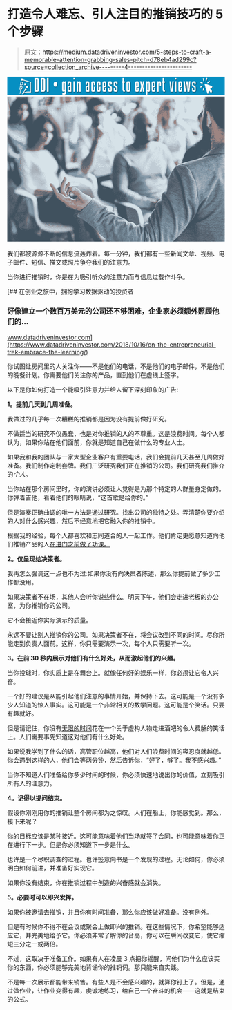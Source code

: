 # 打造令人难忘、引人注目的推销技巧的 5 个步骤

> 原文：<https://medium.datadriveninvestor.com/5-steps-to-craft-a-memorable-attention-grabbing-sales-pitch-d78eb4ad299c?source=collection_archive---------4----------------------->

[![](img/45629bf3f328abffee76ccb250a78764.png)](http://www.track.datadriveninvestor.com/1B9E)![](img/e36976094c537e6d8e5c4f021f606ed4.png)

我们都被源源不断的信息流轰炸着。每一分钟，我们都有一些新闻文章、视频、电子邮件、短信、推文或照片争夺我们的注意力。

当你进行推销时，你是在为吸引听众的注意力而与信息过载作斗争。

[](https://www.datadriveninvestor.com/2018/10/16/on-the-entrepreneurial-trek-embrace-the-learning/) [## 在创业之旅中，拥抱学习数据驱动的投资者

### 好像建立一个数百万美元的公司还不够困难，企业家必须额外照顾他们的…

www.datadriveninvestor.com](https://www.datadriveninvestor.com/2018/10/16/on-the-entrepreneurial-trek-embrace-the-learning/) 

你试图让房间里的人关注你——不是他们的电话，不是他们的电子邮件，不是他们的晚餐计划。你需要他们关注你的产品，直到他们在虚线上签字。

以下是你如何打造一个能吸引注意力并给人留下深刻印象的广告:

**1。提前几天到几周准备。**

我做过的几乎每一次糟糕的推销都是因为没有提前做好研究。

不做适当的研究不仅愚蠢，也是对你推销的人的不尊重。这是浪费时间。每个人都认为，如果你站在他们面前，你就是知道自己在做什么的专业人士。

如果我和我的团队与一家大型企业客户有重要电话，我们会提前几天甚至几周做好准备。我们制作定制套牌。我们广泛研究我们正在推销的公司。我们研究我们推介的*个人*。

当你站在那个房间里时，你的演讲必须让人觉得是为那个特定的人群量身定做的。你弹着吉他，看着他们的眼睛说，“这首歌是给你的。”

但是演奏正确曲调的唯一方法是通过研究。找出公司的独特之处。弄清楚你要介绍的人对什么感兴趣，然后不经意地把它融入你的推销中。

根据我的经验，每个人都喜欢和志同道合的人一起工作。他们肯定更愿意知道向他们推销产品的人[在进门之前做了功课。](https://medium.com/@SamRusani/how-to-sell-a-technical-product-without-drowning-people-in-jargon-c1505d1d3cb)

**2。仅呈现给决策者。**

我再怎么强调这一点也不为过:如果你没有向决策者陈述，那么你提前做了多少工作都没用。

如果决策者不在场，其他人会听你说些什么。明天下午，他们会走进老板的办公室，为你推销你的公司。

它不会接近你实际演示的质量。

永远不要让别人推销你的公司。如果决策者不在，将会议改到不同的时间。尽你所能走到负责人面前。这样，你只需要演示一次，每个人只需要听一次。

**3。在前 30 秒内展示对他们有什么好处，从而激起他们的兴趣。**

当你投球时，你实质上是在舞台上。就像任何好的娱乐一样，你必须让它令人兴奋。

一个好的建议是从能引起他们注意的事情开始，并保持下去。这可能是一个没有多少人知道的惊人事实。这可能是一个非常相关的数学问题。这可能是个笑话。只要有趣就好。

但是请记住，你没有[无限的时间](https://medium.com/@SamRusani/4-time-management-skills-i-use-to-boost-productivity-363c1a739e27)花在一个关于虚构人物走进酒吧的令人费解的笑话上。人们需要事先知道这对他们有什么好处。

如果说我学到了什么的话，高管职位越高，他们对人们浪费时间的容忍度就越低。你会遇到这样的人，他们会等两分钟，然后告诉你，“好了，够了。我不感兴趣。”

当你不知道人们准备给你多少时间的时候，你必须快速地说出你的价值，立刻吸引所有人的注意力。

**4。记得以提问结束。**

假设你刚刚用你的推销让整个房间都为之惊叹。人们在船上，你能感觉到。那么，接下来呢？

你的目标应该是某种接近。这可能意味着他们当场就签了合同，也可能意味着你正在进行下一步。但是你必须知道下一步是什么。

也许是一个尽职调查的过程。也许签意向书是一个发现的过程。无论如何，你必须明白如何前进，并准备好实现它。

如果你没有结束，你在推销过程中创造的兴奋感就会消失。

**5。必要时可以即兴发挥。**

如果你被邀请去推销，并且你有时间准备，那么你应该做好准备。没有例外。

但是有时候你不得不在会议或聚会上做即兴的推销。在这些情况下，你希望能够适应它，并完美地给予它。你必须非常了解你的音高，你可以在瞬间改变它，使它缩短三分之一或两倍。

不过，这取决于准备工作。如果有人在凌晨 3 点把你摇醒，问他们为什么应该买你的东西，你必须能够完美地背诵你的推销词。那只能来自实践。

不是每一次展示都能带来销售。有些人是不会感兴趣的，就算你钉上了。但是，通过做作业，让作业变得有趣，虔诚地练习，给自己一个奋斗的机会——这就是结束的公式。